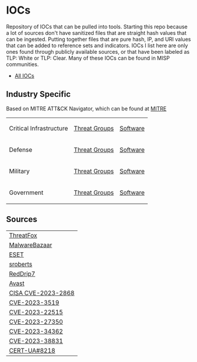 # IOCs
Repository of IOCs that can be pulled into tools. Starting this repo because a lot of sources don't have sanitized files that are straight hash values that can be ingested. Putting together files that are pure hash, IP, and URI values that can be added to reference sets and indicators. IOCs I list here are only ones found through publicly available sources, or that have been labeled as TLP: White or TLP: Clear. Many of these IOCs can be found in MISP communities.
- <a href="https://github.com/PudgyDragon/IOCs/tree/main/All">All IOCs</a>

## Industry Specific
<p>Based on MITRE ATT&CK Navigator, which can be found at <a href="https://mitre-attack.github.io/attack-navigator/">MITRE</a></p>
<table>
  <tr>
    <td>
      <p>Critical Infrastructure</p>
    </td>
    <td>
      <a href="https://github.com/PudgyDragon/IOCs/blob/main/Critical%20Infrastructure/groups.md">Threat Groups</a>
    </td>
    <td>
      <a href="https://github.com/PudgyDragon/IOCs/blob/main/Critical%20Infrastructure/software.md">Software</a>
    </td>
  </tr>
  <tr>
    <td>
      <p>Defense</p>
    </td>
    <td>
      <a href="https://github.com/PudgyDragon/IOCs/blob/main/Defense/groups.md">Threat Groups</a>
    </td>
    <td>
      <a href="https://github.com/PudgyDragon/IOCs/blob/main/Defense/software.md">Software</a>
    </td>
  </tr>
  <tr>
    <td>
      <p>Military</p>
    </td>
    <td>
      <a href="https://github.com/PudgyDragon/IOCs/blob/main/Military/groups.md">Threat Groups</a>
    </td>
    <td>
      <a href="https://github.com/PudgyDragon/IOCs/blob/main/Military/software.md">Software</a>
    </td>
  </tr>
  <tr>
    <td>
      <p>Government</p>
    </td>
    <td>
      <a href="https://github.com/PudgyDragon/IOCs/blob/main/Government/groups.md">Threat Groups</a>
    </td>
    <td>
      <a href="https://github.com/PudgyDragon/IOCs/blob/main/Government/software.md">Software</a>
    </td>
  </tr>
</table>

## Sources
<table>
  <tr>
    <td>
      <a href="https://threatfox-api.abuse.ch/">ThreatFox</a>
    </td>
  </tr>
  <tr>
    <td>
      <a href="https://bazaar.abuse.ch/">MalwareBazaar</a>
    </td>
  </tr>
  <tr>
    <td>
      <a href="https://github.com/eset/malware-ioc/">ESET</a>
    </td>
  </tr>
  <tr>
    <td>
      <a href="https://github.com/sroberts/awesome-iocs#indicators">sroberts</a>
    </td>
  </tr>
  <tr>
    <td>
      <a href="https://github.com/RedDrip7/APT_Digital_Weapon/">RedDrip7</a>
    </td>
  </tr>
  <tr>
    <td>
      <a href="https://github.com/avast/">Avast</a>
    </td>
  </tr>
  <tr>
    <td>
      <a href="https://www.cisa.gov/news-events/alerts/2023/08/29/cisa-releases-iocs-associated-malicious-barracuda-activity">CISA CVE-2023-2868</a>
    </td>
  </tr>
  <tr>
    <td>
      <a href="https://www.cisa.gov/news-events/cybersecurity-advisories/aa23-201a">CVE-2023-3519</a>
    </td>
  </tr>
  <tr>
    <td>
      <a href="https://www.cisa.gov/news-events/cybersecurity-advisories/aa23-289a">CVE-2023-22515</a>
    </td>
  </tr>
  <tr>
    <td>
      <a href="https://www.cisa.gov/news-events/cybersecurity-advisories/aa23-131a">CVE-2023-27350</a>
    </td>
  </tr>
  <tr>
    <td>
      <a href="https://www.cisa.gov/news-events/cybersecurity-advisories/aa23-158a">CVE-2023-34362</a>
    </td>
  </tr>
  <tr>
    <td>
      <a href="https://www.uptycs.com/blog/cve-2023-38831-winrar-zero-day">CVE-2023-38831</a>
    </td>
  </tr>
  <tr>
    <td>
      <a href="https://cert.gov.ua/article/6276652">CERT-UA#8218</a>
    </td>
  </tr>
</table>
